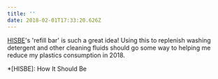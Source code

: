 ```yaml
---
title: ''
date: 2018-02-01T17:33:20.626Z
---
```

[HISBE](http://hisbe.co.uk)'s 'refill bar' is such a great idea! Using this to replenish washing detergent and other cleaning fluids should go some way to helping me reduce my plastics consumption in 2018.

*[HISBE]: How It Should Be
